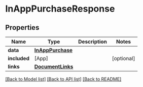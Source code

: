 # InAppPurchaseResponse

## Properties
Name | Type | Description | Notes
------------ | ------------- | ------------- | -------------
**data** | [**InAppPurchase**](InAppPurchase.md) |  | 
**included** | [App] |  | [optional] 
**links** | [**DocumentLinks**](DocumentLinks.md) |  | 

[[Back to Model list]](../README.md#documentation-for-models) [[Back to API list]](../README.md#documentation-for-api-endpoints) [[Back to README]](../README.md)


